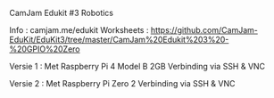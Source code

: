 CamJam Edukit #3 Robotics

Info : camjam.me/edukit
Worksheets : https://github.com/CamJam-EduKit/EduKit3/tree/master/CamJam%20Edukit%203%20-%20GPIO%20Zero

Versie 1 : Met Raspberry Pi 4 Model B 2GB 
Verbinding via SSH & VNC

Versie 2 : Met Raspberry Pi Zero 2
Verbinding via SSH & VNC
